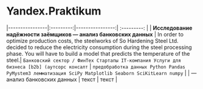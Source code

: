 # Yandex.Praktikum

|----------------|:---------:|----------------:| :---------: |
| **Исследование надёжности заёмщиков — анализ банковских данных** | In order to optimize production costs, the steelworks of So Hardening Steel Ltd. decided to reduce the electricity consumption during the steel processing phase. You will have to build a model that predicts the temperature of the steel.| ```Банковский сектор / ФинТех Cтартапы IT-компания Услуги для бизнеса [b2b] (аутсорс консалт``` | ```предобработка данных Python Pandas PyMystem3 лемматизация SciPy Matplotlib Seaborn SciKitLearn numpy``` |
| — анализ банковских данных  | текст | текст |
